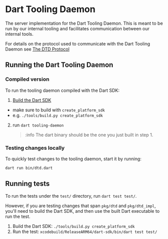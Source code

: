 # Dart Tooling Daemon

The server implementation for the Dart Tooling Daemon. This is meant to be run
by our internal tooling and facilitates communication between our internal
tools.

For details on the protocol used to communicate with the Dart Tooling Daemon see
[The DTD Protocol](./dtd_protocol.md)

## Running the Dart Tooling Daemon

### Compiled version

To run the tooling daemon compiled with the Dart SDK:

1. [Build the Dart SDK](https://github.com/dart-lang/sdk/wiki/Building)

- make sure to build with `create_platform_sdk`
- e.g. `./tools/build.py create_platform_sdk`

2. run `dart tooling-daemon`
    > :info The dart binary should be the one you just built in step 1.

### Testing changes locally

To quickly test changes to the tooling daemon, start it by running:

```bash
dart run bin/dtd.dart
```

## Running tests

To run the tests under the `test/` directory, run `dart test test/`.

However, if you are testing changes that span `pkg/dtd` and `pkg/dtd_impl`,
you'll need to build the Dart SDK, and then use the built Dart executable to run
the test.

1. Build the Dart SDK: `./tools/build.py create_platform_sdk`
2. Run the test: `xcodebuild/ReleaseARM64/dart-sdk/bin/dart test test/`
